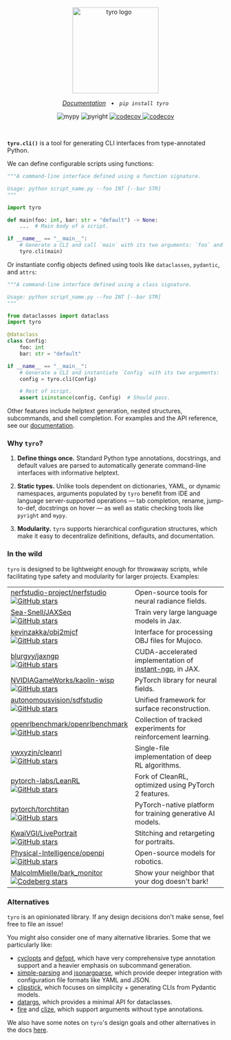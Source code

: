 <br />
<p align="center">
    <!--
    This README will be used for both GitHub and PyPI. We therefore:
    - Keep all image URLs absolute.
    - In the GitHub action we use for publishing, strip some HTML tags that aren't supported by PyPI.
    -->
    <!-- pypi-strip -->
    <picture>
        <source media="(prefers-color-scheme: dark)" srcset="https://brentyi.github.io/tyro/_static/logo-dark.svg" />
    <!-- /pypi-strip -->
        <img alt="tyro logo" src="https://brentyi.github.io/tyro/_static/logo-light.svg" width="200px" />
    <!-- pypi-strip -->
    </picture>
    <!-- /pypi-strip -->

</p>

<p align="center">
    <em><a href="https://brentyi.github.io/tyro">Documentation</a></em>
    &nbsp;&nbsp;&bull;&nbsp;&nbsp;
    <em><code>pip install tyro</code></em>
</p>

<p align="center">
    <!-- <img alt="build" src="https://github.com/brentyi/tyro/actions/workflows/build.yml/badge.svg" /> -->
    <img alt="mypy" src="https://github.com/brentyi/tyro/actions/workflows/mypy.yml/badge.svg" />
    <img alt="pyright" src="https://github.com/brentyi/tyro/actions/workflows/pyright.yml/badge.svg" />
    <!-- <img alt="ruff" src="https://github.com/brentyi/tyro/actions/workflows/ruff.yml/badge.svg" /> -->
    <a href="https://codecov.io/gh/brentyi/tyro">
        <img alt="codecov" src="https://codecov.io/gh/brentyi/tyro/branch/main/graph/badge.svg" />
    </a>
    <a href="https://pypi.org/project/tyro/">
        <img alt="codecov" src="https://img.shields.io/pypi/pyversions/tyro" />
    </a>
</p>

<br />

<strong><code>tyro.cli()</code></strong> is a tool for generating CLI
interfaces from type-annotated Python.

We can define configurable scripts using functions:

```python
"""A command-line interface defined using a function signature.

Usage: python script_name.py --foo INT [--bar STR]
"""

import tyro

def main(foo: int, bar: str = "default") -> None:
    ...  # Main body of a script.

if __name__ == "__main__":
    # Generate a CLI and call `main` with its two arguments: `foo` and `bar`.
    tyro.cli(main)
```

Or instantiate config objects defined using tools like `dataclasses`, `pydantic`, and `attrs`:

```python
"""A command-line interface defined using a class signature.

Usage: python script_name.py --foo INT [--bar STR]
"""

from dataclasses import dataclass
import tyro

@dataclass
class Config:
    foo: int
    bar: str = "default"

if __name__ == "__main__":
    # Generate a CLI and instantiate `Config` with its two arguments: `foo` and `bar`.
    config = tyro.cli(Config)

    # Rest of script.
    assert isinstance(config, Config)  # Should pass.
```

Other features include helptext generation, nested structures, subcommands, and
shell completion. For examples and the API reference, see our
[documentation](https://brentyi.github.io/tyro).

### Why `tyro`?

1. **Define things once.** Standard Python type annotations, docstrings, and default values are parsed to automatically generate command-line interfaces with informative helptext.

2. **Static types.** Unlike tools dependent on dictionaries, YAML, or dynamic
   namespaces, arguments populated by `tyro` benefit from IDE and language
   server-supported operations — tab completion, rename, jump-to-def,
   docstrings on hover — as well as static checking tools like `pyright` and
   `mypy`.

3. **Modularity.** `tyro` supports hierarchical configuration structures, which
   make it easy to decentralize definitions, defaults, and documentation.

### In the wild

`tyro` is designed to be lightweight enough for throwaway scripts, while
facilitating type safety and modularity for larger projects. Examples:

<table>
  <tr>
    <td>
      <a href="https://github.com/nerfstudio-project/nerfstudio/">
        nerfstudio-project/nerfstudio
        <br /><img
          alt="GitHub stars"
          src="https://img.shields.io/github/stars/nerfstudio-project/nerfstudio?style=flat-square&color=8787ee&labelColor=333333&logo=star&logoColor=white"
        />
      </a>
    </td>
    <td>
      Open-source tools for neural radiance fields.
    </td>
  </tr>
  <tr>
    <td>
      <a href="https://github.com/Sea-Snell/JAXSeq/">
        Sea-Snell/JAXSeq
        <br /><img
          alt="GitHub stars"
          src="https://img.shields.io/github/stars/Sea-Snell/JAXSeq?style=flat-square&color=8787ee&labelColor=333333&logo=star&logoColor=white"
        />
      </a>
    </td>
    <td>Train very large language models in Jax.</td>
  </tr>
  <tr>
    <td>
      <a href="https://github.com/kevinzakka/obj2mjcf">
        kevinzakka/obj2mjcf
        <br /><img
          alt="GitHub stars"
          src="https://img.shields.io/github/stars/kevinzakka/obj2mjcf?style=flat-square&color=8787ee&labelColor=333333&logo=star&logoColor=white"
        />
      </a>
    </td>
    <td>Interface for processing OBJ files for Mujoco.</td>
  </tr>
  <tr>
    <td>
      <a href="https://github.com/blurgyy/jaxngp">
        blurgyy/jaxngp
        <br /><img
          alt="GitHub stars"
          src="https://img.shields.io/github/stars/blurgyy/jaxngp?style=flat-square&color=8787ee&labelColor=333333&logo=star&logoColor=white"
        />
      </a>
    </td>
    <td>
      CUDA-accelerated implementation of
      <a href="https://nvlabs.github.io/instant-ngp/">instant-ngp</a>, in JAX.
    </td>
  </tr>
  <tr>
    <td>
      <a href="https://github.com/NVIDIAGameWorks/kaolin-wisp">
        NVIDIAGameWorks/kaolin-wisp
        <br /><img
          alt="GitHub stars"
          src="https://img.shields.io/github/stars/NVIDIAGameWorks/kaolin-wisp?style=flat-square&color=8787ee&labelColor=333333&logo=star&logoColor=white"
        />
      </a>
    </td>
    <td>PyTorch library for neural fields.</td>
  </tr>
  <tr>
    <td>
      <a href="https://github.com/autonomousvision/sdfstudio">
        autonomousvision/sdfstudio
        <br /><img
          alt="GitHub stars"
          src="https://img.shields.io/github/stars/autonomousvision/sdfstudio?style=flat-square&color=8787ee&labelColor=333333&logo=star&logoColor=white"
        />
      </a>
    </td>
    <td>Unified framework for surface reconstruction.</td>
  </tr>
  <tr>
    <td>
      <a href="https://github.com/openrlbenchmark/openrlbenchmark">
        openrlbenchmark/openrlbenchmark
        <br /><img
          alt="GitHub stars"
          src="https://img.shields.io/github/stars/openrlbenchmark/openrlbenchmark?style=flat-square&color=8787ee&labelColor=333333&logo=star&logoColor=white"
        />
      </a>
    </td>
    <td>Collection of tracked experiments for reinforcement learning.</td>
  </tr>
  <tr>
    <td>
      <a href="https://github.com/vwxyzjn/cleanrl">
        vwxyzjn/cleanrl
        <br /><img
          alt="GitHub stars"
          src="https://img.shields.io/github/stars/vwxyzjn/cleanrl?style=flat-square&color=8787ee&labelColor=333333&logo=star&logoColor=white"
        />
      </a>
    </td>
    <td>Single-file implementation of deep RL algorithms.</td>
  </tr>
  <tr>
    <td>
      <a href="https://github.com/pytorch-labs/LeanRL/">
        pytorch-labs/LeanRL
        <br /><img
          alt="GitHub stars"
          src="https://img.shields.io/github/stars/pytorch-labs/LeanRL?style=flat-square&color=8787ee&labelColor=333333&logo=star&logoColor=white"
        />
      </a>
    </td>
    <td>Fork of CleanRL, optimized using PyTorch 2 features.</td>
  </tr>
  <tr>
    <td>
      <a href="https://github.com/pytorch/torchtitan">
        pytorch/torchtitan
        <br /><img
          alt="GitHub stars"
          src="https://img.shields.io/github/stars/pytorch/torchtitan?style=flat-square&color=8787ee&labelColor=333333&logo=star&logoColor=white"
        />
      </a>
    </td>
    <td>PyTorch-native platform for training generative AI models.</td>
  </tr>
  <tr>
    <td>
      <a href="https://github.com/KwaiVGI/LivePortrait">
        KwaiVGI/LivePortrait
        <br /><img
          alt="GitHub stars"
          src="https://img.shields.io/github/stars/KwaiVGI/LivePortrait?style=flat-square&color=8787ee&labelColor=333333&logo=star&logoColor=white"
        />
      </a>
    </td>
    <td>Stitching and retargeting for portraits.</td>
  </tr>
  <tr>
    <td>
      <a href="https://github.com/Physical-Intelligence/openpi/">
        Physical-Intelligence/openpi
        <br /><img
          alt="GitHub stars"
          src="https://img.shields.io/github/stars/Physical-Intelligence/openpi?style=flat-square&color=8787ee&labelColor=333333&logo=star&logoColor=white"
        />
      </a>
    </td>
    <td>Open-source models for robotics.</td>
  </tr>
  <tr>
    <td>
      <a href="https://codeberg.org/MalcolmMielle/bark_monitor">
        MalcolmMielle/bark_monitor
        <br /><img
          alt="Codeberg stars"
          src="https://badgers.space/codeberg/stars/MalcolmMielle/bark_monitor?color=8787ee&label_color=333333"
        />
      </a>
    </td>
    <td>Show your neighbor that your dog doesn't bark!</td>
  </tr>
</table>

### Alternatives

`tyro` is an opinionated library. If any design decisions don't make sense,
feel free to file an issue!

You might also consider one of many alternative libraries. Some that we
particularly like:

- [cyclopts](https://github.com/BrianPugh/cyclopts) and
  [defopt](https://defopt.readthedocs.io/), which have very comprehensive type
  annotation support and a heavier emphasis on subcommand generation.
- [simple-parsing](https://github.com/lebrice/SimpleParsing) and
  [jsonargparse](https://github.com/omni-us/jsonargparse), which provide deeper
  integration with configuration file formats like YAML and JSON.
- [clipstick](https://github.com/sander76/clipstick), which focuses on
  simplicity + generating CLIs from Pydantic models.
- [datargs](https://github.com/roee30/datargs), which provides a minimal API for
  dataclasses.
- [fire](https://github.com/google/python-fire) and
  [clize](https://github.com/epsy/clize), which support arguments without type
  annotations.

We also have some notes on `tyro`'s design goals and other alternatives in the
docs [here](https://brentyi.github.io/tyro/goals_and_alternatives/).
